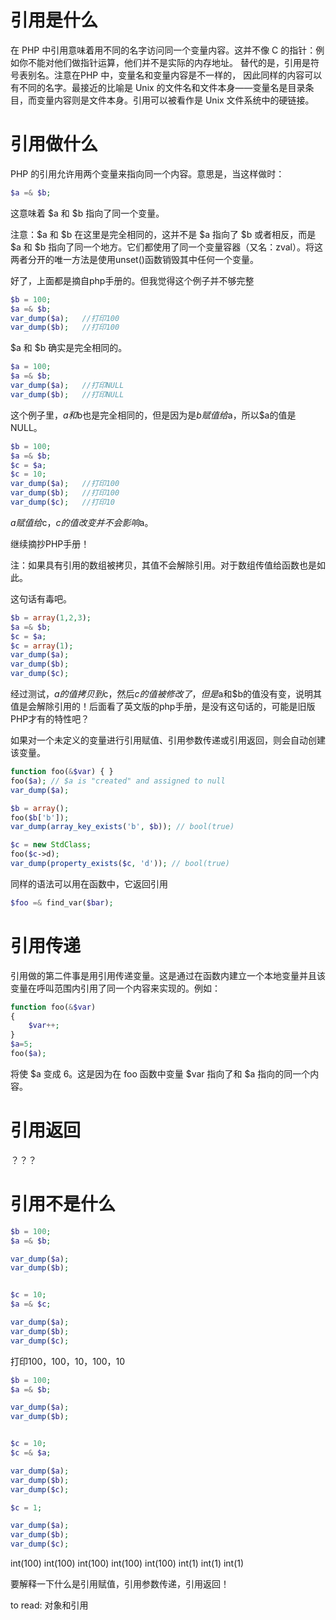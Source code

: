 # 引用是什么

在 PHP 中引用意味着用不同的名字访问同一个变量内容。这并不像 C 的指针：例如你不能对他们做指针运算，他们并不是实际的内存地址。 替代的是，引用是符号表别名。注意在PHP 中，变量名和变量内容是不一样的， 因此同样的内容可以有不同的名字。最接近的比喻是 Unix 的文件名和文件本身——变量名是目录条目，而变量内容则是文件本身。引用可以被看作是 Unix 文件系统中的硬链接。



# 引用做什么

PHP 的引用允许用两个变量来指向同一个内容。意思是，当这样做时：

```php
$a =& $b;
```

这意味着 $a 和 $b 指向了同一个变量。

注意：$a 和 $b 在这里是完全相同的，这并不是 $a 指向了 $b 或者相反，而是 $a 和 $b 指向了同一个地方。它们都使用了同一个变量容器（又名：zval）。将这两者分开的唯一方法是使用unset()函数销毁其中任何一个变量。



好了，上面都是摘自php手册的。但我觉得这个例子并不够完整

```php
$b = 100;
$a =& $b;
var_dump($a);	//打印100
var_dump($b);	//打印100
```

$a 和 $b 确实是完全相同的。

```php
$a = 100;
$a =& $b;
var_dump($a);	//打印NULL
var_dump($b);	//打印NULL
```

这个例子里，$a和$b也是完全相同的，但是因为是$b赋值给$a，所以$a的值是NULL。



```php
$b = 100;
$a =& $b;
$c = $a;
$c = 10;
var_dump($a);	//打印100
var_dump($b);	//打印100
var_dump($c);	//打印10
```

$a赋值给$c，$c的值改变并不会影响$a。



继续摘抄PHP手册！

注：如果具有引用的数组被拷贝，其值不会解除引用。对于数组传值给函数也是如此。

这句话有毒吧。

```php
$b = array(1,2,3);
$a =& $b;
$c = $a;
$c = array(1);
var_dump($a);
var_dump($b);
var_dump($c);
```

经过测试，$a的值拷贝到$c，然后$c的值被修改了，但是$a和$b的值没有变，说明其值是会解除引用的！后面看了英文版的php手册，是没有这句话的，可能是旧版PHP才有的特性吧？



如果对一个未定义的变量进行引用赋值、引用参数传递或引用返回，则会自动创建该变量。

```php
function foo(&$var) { }
foo($a); // $a is "created" and assigned to null
var_dump($a);

$b = array();
foo($b['b']);
var_dump(array_key_exists('b', $b)); // bool(true)

$c = new StdClass;
foo($c->d);
var_dump(property_exists($c, 'd')); // bool(true)
```



同样的语法可以用在函数中，它返回引用

```php
$foo =& find_var($bar);
```



# 引用传递

引用做的第二件事是用引用传递变量。这是通过在函数内建立一个本地变量并且该变量在呼叫范围内引用了同一个内容来实现的。例如：

```php
function foo(&$var)
{
    $var++;
}
$a=5;
foo($a);
```

将使 $a 变成 6。这是因为在 foo 函数中变量 $var 指向了和 $a 指向的同一个内容。



# 引用返回

？？？



# 引用不是什么



```php
$b = 100;
$a =& $b;

var_dump($a);
var_dump($b);


$c = 10;
$a =& $c;

var_dump($a);
var_dump($b);
var_dump($c);
```

打印100，100，10，100，10



```php
$b = 100;
$a =& $b;

var_dump($a);
var_dump($b);


$c = 10;
$c =& $a;

var_dump($a);
var_dump($b);
var_dump($c);

$c = 1;

var_dump($a);
var_dump($b);
var_dump($c);
```

int(100) int(100) int(100) int(100) int(100) int(1) int(1) int(1)





要解释一下什么是引用赋值，引用参数传递，引用返回！

to read: 对象和引用
